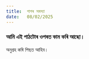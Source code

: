 ```yaml
---
title:  পাপৰ সমস্যা
date:   08/02/2025
---
```


### আমি এই পাঠটোৰ ওপৰত কাম কৰি আছো।
অনুগ্ৰহ কৰি পিছত আহিব।